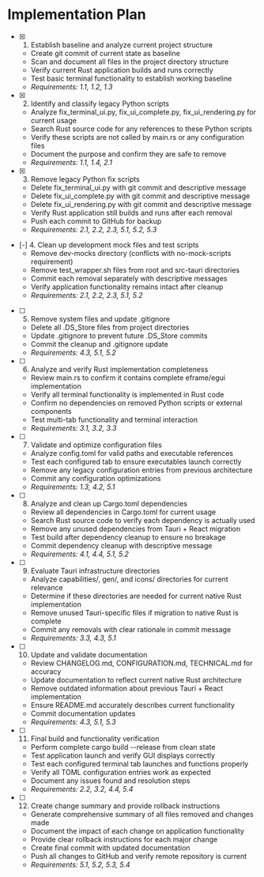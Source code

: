 # Implementation Plan

- [x] 1. Establish baseline and analyze current project structure
  - Create git commit of current state as baseline
  - Scan and document all files in the project directory structure
  - Verify current Rust application builds and runs correctly
  - Test basic terminal functionality to establish working baseline
  - _Requirements: 1.1, 1.2, 1.3_

- [x] 2. Identify and classify legacy Python scripts
  - Analyze fix_terminal_ui.py, fix_ui_complete.py, fix_ui_rendering.py for current usage
  - Search Rust source code for any references to these Python scripts
  - Verify these scripts are not called by main.rs or any configuration files
  - Document the purpose and confirm they are safe to remove
  - _Requirements: 1.1, 1.4, 2.1_

- [x] 3. Remove legacy Python fix scripts
  - Delete fix_terminal_ui.py with git commit and descriptive message
  - Delete fix_ui_complete.py with git commit and descriptive message  
  - Delete fix_ui_rendering.py with git commit and descriptive message
  - Verify Rust application still builds and runs after each removal
  - Push each commit to GitHub for backup
  - _Requirements: 2.1, 2.2, 2.3, 5.1, 5.2, 5.3_

- [-] 4. Clean up development mock files and test scripts
  - Remove dev-mocks directory (conflicts with no-mock-scripts requirement)
  - Remove test_wrapper.sh files from root and src-tauri directories
  - Commit each removal separately with descriptive messages
  - Verify application functionality remains intact after cleanup
  - _Requirements: 2.1, 2.2, 2.3, 5.1, 5.2_

- [ ] 5. Remove system files and update .gitignore
  - Delete all .DS_Store files from project directories
  - Update .gitignore to prevent future .DS_Store commits
  - Commit the cleanup and .gitignore update
  - _Requirements: 4.3, 5.1, 5.2_

- [ ] 6. Analyze and verify Rust implementation completeness
  - Review main.rs to confirm it contains complete eframe/egui implementation
  - Verify all terminal functionality is implemented in Rust code
  - Confirm no dependencies on removed Python scripts or external components
  - Test multi-tab functionality and terminal interaction
  - _Requirements: 3.1, 3.2, 3.3_

- [ ] 7. Validate and optimize configuration files
  - Analyze config.toml for valid paths and executable references
  - Test each configured tab to ensure executables launch correctly
  - Remove any legacy configuration entries from previous architecture
  - Commit any configuration optimizations
  - _Requirements: 1.3, 4.2, 5.1_

- [ ] 8. Analyze and clean up Cargo.toml dependencies
  - Review all dependencies in Cargo.toml for current usage
  - Search Rust source code to verify each dependency is actually used
  - Remove any unused dependencies from Tauri + React migration
  - Test build after dependency cleanup to ensure no breakage
  - Commit dependency cleanup with descriptive message
  - _Requirements: 4.1, 4.4, 5.1, 5.2_

- [ ] 9. Evaluate Tauri infrastructure directories
  - Analyze capabilities/, gen/, and icons/ directories for current relevance
  - Determine if these directories are needed for current native Rust implementation
  - Remove unused Tauri-specific files if migration to native Rust is complete
  - Commit any removals with clear rationale in commit message
  - _Requirements: 3.3, 4.3, 5.1_

- [ ] 10. Update and validate documentation
  - Review CHANGELOG.md, CONFIGURATION.md, TECHNICAL.md for accuracy
  - Update documentation to reflect current native Rust architecture
  - Remove outdated information about previous Tauri + React implementation
  - Ensure README.md accurately describes current functionality
  - Commit documentation updates
  - _Requirements: 4.3, 5.1, 5.3_

- [ ] 11. Final build and functionality verification
  - Perform complete cargo build --release from clean state
  - Test application launch and verify GUI displays correctly
  - Test each configured terminal tab launches and functions properly
  - Verify all TOML configuration entries work as expected
  - Document any issues found and resolution steps
  - _Requirements: 2.2, 3.2, 4.4, 5.4_

- [ ] 12. Create change summary and provide rollback instructions
  - Generate comprehensive summary of all files removed and changes made
  - Document the impact of each change on application functionality
  - Provide clear rollback instructions for each major change
  - Create final commit with updated documentation
  - Push all changes to GitHub and verify remote repository is current
  - _Requirements: 5.1, 5.2, 5.3, 5.4_